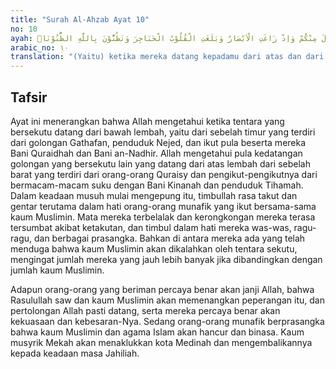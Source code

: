 ```yaml
---
title: "Surah Al-Ahzab Ayat 10"
no: 10
ayah: اِذْ جَاۤءُوْكُمْ مِّنْ فَوْقِكُمْ وَمِنْ اَسْفَلَ مِنْكُمْ وَاِذْ زَاغَتِ الْاَبْصَارُ وَبَلَغَتِ الْقُلُوْبُ الْحَنَاجِرَ وَتَظُنُّوْنَ بِاللّٰهِ الظُّنُوْنَا۠   ۗ
arabic_no: ١٠
translation: "(Yaitu) ketika mereka datang kepadamu dari atas dan dari bawahmu, dan ketika penglihatan(mu) terpana dan hatimu menyesak sampai ke tenggorokan dan kamu berprasangka yang bukan-bukan terhadap Allah."
---
```


## Tafsir

Ayat ini menerangkan bahwa Allah mengetahui ketika tentara yang bersekutu datang dari bawah lembah, yaitu dari sebelah timur yang terdiri dari golongan Gathafan, penduduk Nejed, dan ikut pula beserta mereka Bani Quraidhah dan Bani an-Nadhir. Allah mengetahui pula kedatangan golongan yang bersekutu lain yang datang dari atas lembah dari sebelah barat yang terdiri dari orang-orang Quraisy dan pengikut-pengikutnya dari bermacam-macam suku dengan Bani Kinanah dan penduduk Tihamah. Dalam keadaan musuh mulai mengepung itu, timbullah rasa takut dan gentar terutama dalam hati orang-orang munafik yang ikut bersama-sama kaum Muslimin. Mata mereka terbelalak dan kerongkongan mereka terasa tersumbat akibat ketakutan, dan timbul dalam hati mereka was-was, ragu-ragu, dan berbagai prasangka. Bahkan di antara mereka ada yang telah menduga bahwa kaum Muslimin akan dikalahkan oleh tentara sekutu, mengingat jumlah mereka yang jauh lebih banyak jika dibandingkan dengan jumlah kaum Muslimin.

Adapun orang-orang yang beriman percaya benar akan janji Allah, bahwa Rasulullah saw dan kaum Muslimin akan memenangkan peperangan itu, dan pertolongan Allah pasti datang, serta mereka percaya benar akan kekuasaan dan kebesaran-Nya. Sedang orang-orang munafik berprasangka bahwa kaum Muslimin dan agama Islam akan hancur dan binasa. Kaum musyrik Mekah akan menaklukkan kota Medinah dan mengembalikannya kepada keadaan masa Jahiliah.